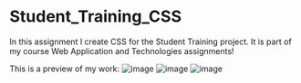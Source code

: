 # Student_Training_CSS
In this assignment I create CSS for the Student Training project. It is part of my course Web Application and Technologies assignments!

This is a preview of my work:
![image](https://user-images.githubusercontent.com/65151701/209362565-895d377f-1260-41f6-a789-b1a28a104d94.png)
![image](https://user-images.githubusercontent.com/65151701/209362571-459baebb-2982-4427-88cf-f88d89f2f74e.png)
![image](https://user-images.githubusercontent.com/65151701/209362579-1fd451ef-9f0d-48a8-8022-5d63c11ab683.png)
